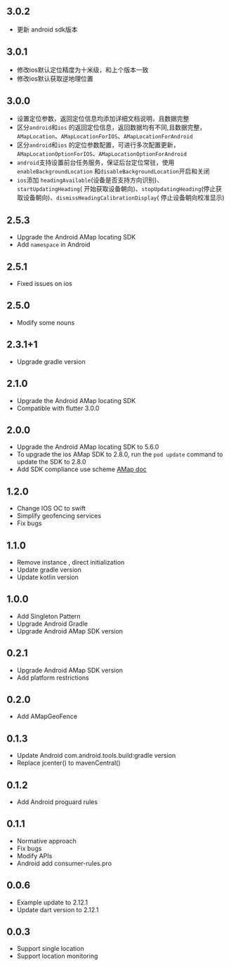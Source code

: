 ## 3.0.2

* 更新 android sdk版本

## 3.0.1

* 修改ios默认定位精度为十米级，和上个版本一致
* 修改ios默认获取逆地理位置

## 3.0.0

* 设置定位参数，返回定位信息均添加详细文档说明，且数据完整
* 区分`android`和`ios`
  的返回定位信息，返回数据均有不同,且数据完整，`AMapLocation`、`AMapLocationForIOS`、`AMapLocationForAndroid`
* 区分`android`和`ios`
  的定位参数配置，可进行多次配置更新，`AMapLocationOptionForIOS`、`AMapLocationOptionForAndroid`
* `android`支持设置前台任务服务，保证后台定位常驻，使用`enableBackgroundLocation`
  和`disableBackgroundLocation`开启和关闭
* `ios`添加 `headingAvailable`(设备是否支持方向识别)、`startUpdatingHeading`(
  开始获取设备朝向)、`stopUpdatingHeading`(停止获取设备朝向)、`dismissHeadingCalibrationDisplay`(
  停止设备朝向校准显示)

## 2.5.3

* Upgrade the Android AMap locating SDK
* Add `namespace` in Android

## 2.5.1

* Fixed issues on ios

## 2.5.0

* Modify some nouns

## 2.3.1+1

* Upgrade gradle version

## 2.1.0

* Upgrade the Android AMap locating SDK
* Compatible with flutter 3.0.0

## 2.0.0

* Upgrade the Android AMap locating SDK to 5.6.0
* To upgrade the ios AMap SDK to 2.8.0, run the `pod update` command to update the SDK to 2.8.0
* Add SDK compliance use scheme [AMap doc](https://lbs.amap.com/news/sdkhgsy)

## 1.2.0

* Change IOS OC to swift
* Simplify geofencing services
* Fix bugs

## 1.1.0

* Remove instance , direct initialization
* Update gradle version
* Update kotlin version

## 1.0.0

* Add Singleton Pattern
* Upgrade Android Gradle
* Upgrade Android AMap SDK version

## 0.2.1

* Upgrade Android AMap SDK version
* Add platform restrictions

## 0.2.0

* Add AMapGeoFence

## 0.1.3

* Update Android com.android.tools.build:gradle version
* Replace jcenter() to mavenCentral()

## 0.1.2

* Add Android proguard rules

## 0.1.1

* Normative approach
* Fix bugs
* Modify APIs
* Android add consumer-rules.pro

## 0.0.6

* Example update to 2.12.1
* Update dart version to 2.12.1

## 0.0.3

* Support single location
* Support location monitoring
